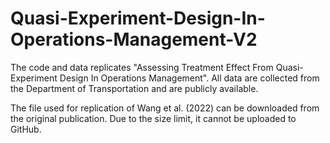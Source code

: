 # Quasi-Experiment-Design-In-Operations-Management-V2
The code and data replicates "Assessing Treatment Effect From Quasi-Experiment Design In Operations Management". All data are collected from the Department of Transportation and are publicly available. 

The file used for replication of Wang et al. (2022) can be downloaded from the original publication. Due to the size limit, it cannot be uploaded to GitHub.
